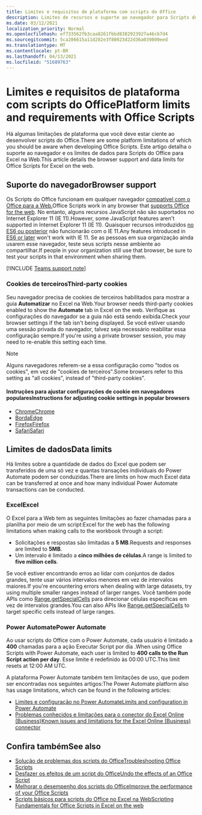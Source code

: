 ```yaml
---
title: Limites e requisitos de plataforma com scripts do Office
description: Limites de recursos e suporte ao navegador para Scripts do Office quando usados com o Excel na Web
ms.date: 03/12/2021
localization_priority: Normal
ms.openlocfilehash: ef733562fb3caa8261fbbd8382923927a46cb7d4
ms.sourcegitcommit: 5ca286615a11d282e3f80023d22d36a039800eed
ms.translationtype: MT
ms.contentlocale: pt-BR
ms.lasthandoff: 04/13/2021
ms.locfileid: "51689763"
---
```

# <a name="platform-limits-and-requirements-with-office-scripts"></a><span data-ttu-id="0e714-103">Limites e requisitos de plataforma com scripts do Office</span><span class="sxs-lookup"><span data-stu-id="0e714-103">Platform limits and requirements with Office Scripts</span></span>

<span data-ttu-id="0e714-104">Há algumas limitações de plataforma que você deve estar ciente ao desenvolver scripts do Office.</span><span class="sxs-lookup"><span data-stu-id="0e714-104">There are some platform limitations of which you should be aware when developing Office Scripts.</span></span> <span data-ttu-id="0e714-105">Este artigo detalha o suporte ao navegador e os limites de dados para Scripts do Office para Excel na Web.</span><span class="sxs-lookup"><span data-stu-id="0e714-105">This article details the browser support and data limits for Office Scripts for Excel on the web.</span></span>

## <a name="browser-support"></a><span data-ttu-id="0e714-106">Suporte do navegador</span><span class="sxs-lookup"><span data-stu-id="0e714-106">Browser support</span></span>

<span data-ttu-id="0e714-107">Os Scripts do Office funcionam em qualquer navegador [compatível com o Office para a Web.](https://support.microsoft.com/office/ad1303e0-a318-47aa-b409-d3a5eb44e452)</span><span class="sxs-lookup"><span data-stu-id="0e714-107">Office Scripts work in any browser that [supports Office for the web](https://support.microsoft.com/office/ad1303e0-a318-47aa-b409-d3a5eb44e452).</span></span> <span data-ttu-id="0e714-108">No entanto, alguns recursos JavaScript não são suportados no Internet Explorer 11 (IE 11).</span><span class="sxs-lookup"><span data-stu-id="0e714-108">However, some JavaScript features aren't supported in Internet Explorer 11 (IE 11).</span></span> <span data-ttu-id="0e714-109">Quaisquer recursos introduzidos [no ES6 ou posterior](https://www.w3schools.com/Js/js_es6.asp) não funcionarão com o IE 11.</span><span class="sxs-lookup"><span data-stu-id="0e714-109">Any features introduced in [ES6 or later](https://www.w3schools.com/Js/js_es6.asp) won't work with IE 11.</span></span> <span data-ttu-id="0e714-110">Se as pessoas em sua organização ainda usarem esse navegador, teste seus scripts nesse ambiente ao compartilhar.</span><span class="sxs-lookup"><span data-stu-id="0e714-110">If people in your organization still use that browser, be sure to test your scripts in that environment when sharing them.</span></span>

[!INCLUDE [Teams support note](../includes/teams-support-note.md)]

### <a name="third-party-cookies"></a><span data-ttu-id="0e714-111">Cookies de terceiros</span><span class="sxs-lookup"><span data-stu-id="0e714-111">Third-party cookies</span></span>

<span data-ttu-id="0e714-112">Seu navegador precisa de cookies de terceiros habilitados para mostrar a guia **Automatizar** no Excel na Web.</span><span class="sxs-lookup"><span data-stu-id="0e714-112">Your browser needs third-party cookies enabled to show the **Automate** tab in Excel on the web.</span></span> <span data-ttu-id="0e714-113">Verifique as configurações do navegador se a guia não está sendo exibida.</span><span class="sxs-lookup"><span data-stu-id="0e714-113">Check your browser settings if the tab isn't being displayed.</span></span> <span data-ttu-id="0e714-114">Se você estiver usando uma sessão privada do navegador, talvez seja necessário reabilitar essa configuração sempre.</span><span class="sxs-lookup"><span data-stu-id="0e714-114">If you're using a private browser session, you may need to re-enable this setting each time.</span></span>

> [!NOTE]
> <span data-ttu-id="0e714-115">Alguns navegadores referem-se a essa configuração como "todos os cookies", em vez de "cookies de terceiros".</span><span class="sxs-lookup"><span data-stu-id="0e714-115">Some browsers refer to this setting as "all cookies", instead of "third-party cookies".</span></span>

#### <a name="instructions-for-adjusting-cookie-settings-in-popular-browsers"></a><span data-ttu-id="0e714-116">Instruções para ajustar configurações de cookie em navegadores populares</span><span class="sxs-lookup"><span data-stu-id="0e714-116">Instructions for adjusting cookie settings in popular browsers</span></span>

- [<span data-ttu-id="0e714-117">Chrome</span><span class="sxs-lookup"><span data-stu-id="0e714-117">Chrome</span></span>](https://support.google.com/chrome/answer/95647)
- [<span data-ttu-id="0e714-118">Borda</span><span class="sxs-lookup"><span data-stu-id="0e714-118">Edge</span></span>](https://support.microsoft.com/microsoft-edge/temporarily-allow-cookies-and-site-data-in-microsoft-edge-597f04f2-c0ce-f08c-7c2b-541086362bd2)
- [<span data-ttu-id="0e714-119">Firefox</span><span class="sxs-lookup"><span data-stu-id="0e714-119">Firefox</span></span>](https://support.mozilla.org/kb/disable-third-party-cookies)
- [<span data-ttu-id="0e714-120">Safari</span><span class="sxs-lookup"><span data-stu-id="0e714-120">Safari</span></span>](https://support.apple.com/guide/safari/manage-cookies-and-website-data-sfri11471/mac)

## <a name="data-limits"></a><span data-ttu-id="0e714-121">Limites de dados</span><span class="sxs-lookup"><span data-stu-id="0e714-121">Data limits</span></span>

<span data-ttu-id="0e714-122">Há limites sobre a quantidade de dados do Excel que podem ser transferidos de uma só vez e quantas transações individuais do Power Automate podem ser conduzidas.</span><span class="sxs-lookup"><span data-stu-id="0e714-122">There are limits on how much Excel data can be transferred at once and how many individual Power Automate transactions can be conducted.</span></span>

### <a name="excel"></a><span data-ttu-id="0e714-123">Excel</span><span class="sxs-lookup"><span data-stu-id="0e714-123">Excel</span></span>

<span data-ttu-id="0e714-124">O Excel para a Web tem as seguintes limitações ao fazer chamadas para a planilha por meio de um script:</span><span class="sxs-lookup"><span data-stu-id="0e714-124">Excel for the web has the following limitations when making calls to the workbook through a script:</span></span>

- <span data-ttu-id="0e714-125">Solicitações e respostas são limitadas a **5 MB**.</span><span class="sxs-lookup"><span data-stu-id="0e714-125">Requests and responses are limited to **5MB**.</span></span>
- <span data-ttu-id="0e714-126">Um intervalo é limitado a **cinco milhões de células**.</span><span class="sxs-lookup"><span data-stu-id="0e714-126">A range is limited to **five million cells**.</span></span>

<span data-ttu-id="0e714-127">Se você estiver encontrando erros ao lidar com conjuntos de dados grandes, tente usar vários intervalos menores em vez de intervalos maiores.</span><span class="sxs-lookup"><span data-stu-id="0e714-127">If you're encountering errors when dealing with large datasets, try using multiple smaller ranges instead of larger ranges.</span></span> <span data-ttu-id="0e714-128">Você também pode APIs como [Range.getSpecialCells](/javascript/api/office-scripts/excelscript/excelscript.range#getspecialcells-celltype--cellvaluetype-) para direcionar células específicas em vez de intervalos grandes.</span><span class="sxs-lookup"><span data-stu-id="0e714-128">You can also APIs like [Range.getSpecialCells](/javascript/api/office-scripts/excelscript/excelscript.range#getspecialcells-celltype--cellvaluetype-) to target specific cells instead of large ranges.</span></span>

### <a name="power-automate"></a><span data-ttu-id="0e714-129">Power Automate</span><span class="sxs-lookup"><span data-stu-id="0e714-129">Power Automate</span></span>

<span data-ttu-id="0e714-130">Ao usar scripts do Office com o Power Automate, cada usuário é limitado a **400** chamadas para a ação Executar Script por dia .</span><span class="sxs-lookup"><span data-stu-id="0e714-130">When using Office Scripts with Power Automate, each user is limited to **400 calls to the Run Script action per day**.</span></span> <span data-ttu-id="0e714-131">Esse limite é redefinido às 00:00 UTC.</span><span class="sxs-lookup"><span data-stu-id="0e714-131">This limit resets at 12:00 AM UTC.</span></span>

<span data-ttu-id="0e714-132">A plataforma Power Automate também tem limitações de uso, que podem ser encontradas nos seguintes artigos:</span><span class="sxs-lookup"><span data-stu-id="0e714-132">The Power Automate platform also has usage limitations, which can be found in the following articles:</span></span>

- [<span data-ttu-id="0e714-133">Limites e configuração no Power Automate</span><span class="sxs-lookup"><span data-stu-id="0e714-133">Limits and configuration in Power Automate</span></span>](/power-automate/limits-and-config)
- [<span data-ttu-id="0e714-134">Problemas conhecidos e limitações para o conector do Excel Online (Business)</span><span class="sxs-lookup"><span data-stu-id="0e714-134">Known issues and limitations for the Excel Online (Business) connector</span></span>](/connectors/excelonlinebusiness/#known-issues-and-limitations)

## <a name="see-also"></a><span data-ttu-id="0e714-135">Confira também</span><span class="sxs-lookup"><span data-stu-id="0e714-135">See also</span></span>

- [<span data-ttu-id="0e714-136">Solução de problemas dos scripts do Office</span><span class="sxs-lookup"><span data-stu-id="0e714-136">Troubleshooting Office Scripts</span></span>](troubleshooting.md)
- [<span data-ttu-id="0e714-137">Desfazer os efeitos de um script do Office</span><span class="sxs-lookup"><span data-stu-id="0e714-137">Undo the effects of an Office Script</span></span>](undo.md)
- [<span data-ttu-id="0e714-138">Melhorar o desempenho dos scripts do Office</span><span class="sxs-lookup"><span data-stu-id="0e714-138">Improve the performance of your Office Scripts</span></span>](../develop/web-client-performance.md)
- [<span data-ttu-id="0e714-139">Scripts básicos para scripts do Office no Excel na Web</span><span class="sxs-lookup"><span data-stu-id="0e714-139">Scripting Fundamentals for Office Scripts in Excel on the web</span></span>](../develop/scripting-fundamentals.md)
